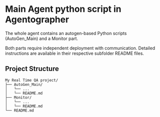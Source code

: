 # Main Agent python script in Agentographer 


The whole agent contains an autogen-based Python scripts (AutoGen_Main) and a Monitor part. 

Both parts require independent deployment with communication. Detailed instructions are available in their respective subfolder README files.

## Project Structure

```
My Real Time QA project/
├── AutoGen_Main/
│   └── ...
│   └── README.md
├── Monitor/
│   └── ...
│   └── README.md
└── README.md
```